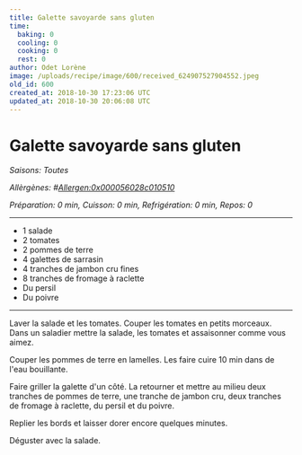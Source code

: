 ```yaml
---
title: Galette savoyarde sans gluten
time:
  baking: 0
  cooling: 0
  cooking: 0
  rest: 0
author: Odet Lorène
image: /uploads/recipe/image/600/received_624907527904552.jpeg
old_id: 600
created_at: 2018-10-30 17:23:06 UTC
updated_at: 2018-10-30 20:06:08 UTC
---
```


# Galette savoyarde sans gluten

_Saisons: Toutes_

_Allèrgènes: #<Allergen:0x000056028c010510>_

_Préparation: 0 min, Cuisson: 0 min, Refrigération: 0 min, Repos: 0_

---

- 1 salade
- 2 tomates
- 2 pommes de terre
- 4 galettes de sarrasin
- 4 tranches de jambon cru fines
- 8 tranches de fromage à raclette
- Du persil
- Du poivre

---

Laver la salade et les tomates. Couper les tomates en petits morceaux. Dans un saladier mettre la salade, les tomates et assaisonner comme vous aimez.

Couper les pommes de terre en lamelles. Les faire cuire 10 min dans de l'eau bouillante.

Faire griller la galette d'un côté. La retourner et mettre au milieu deux tranches de pommes de terre, une tranche de jambon cru, deux tranches de fromage à raclette, du persil et du poivre.

Replier les bords et laisser dorer encore quelques minutes.

Déguster avec la salade.
